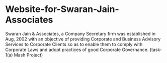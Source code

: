 # Website-for-Swaran-Jain-Associates

Swaran Jain &amp; Associates, a Company Secretary firm was established in Aug, 2002 with an objective of providing Corporate and Business Advisory Services to Corporate Clients so as to enable them to comply with Corporate Laws and adopt practices of good Corporate Governance. (task-1(a) Mash Project)
